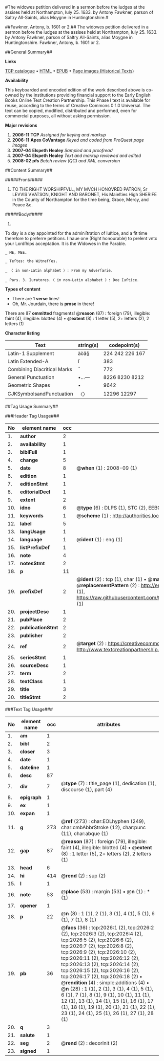 #The widowes petition delivered in a sermon before the iudges at the assises held at Northampton, Iuly 25. 1633. by Antony Fawkner, parson of Saltry All-Saints, alias Moygne in Huntingtonshire.#

##Fawkner, Antony, b. 1601 or 2.##
The widowes petition delivered in a sermon before the iudges at the assises held at Northampton, Iuly 25. 1633. by Antony Fawkner, parson of Saltry All-Saints, alias Moygne in Huntingtonshire.
Fawkner, Antony, b. 1601 or 2.

##General Summary##

**Links**

[TCP catalogue](http://www.ota.ox.ac.uk/tcp/)  • 
[HTML](http://tei.it.ox.ac.uk/tcp/Texts-HTML/free/A00/A00586.html)  • 
[EPUB](http://tei.it.ox.ac.uk/tcp/Texts-EPUB/free/A00/A00586.epub) • 
[Page images (Historical Texts)](https://data.historicaltexts.jisc.ac.uk/view?pubId=eebo-99837688e&pageId=eebo-99837688e-2026-1)

**Availability**

This keyboarded and encoded edition of the
	       work described above is co-owned by the institutions
	       providing financial support to the Early English Books
	       Online Text Creation Partnership. This Phase I text is
	       available for reuse, according to the terms of Creative
	       Commons 0 1.0 Universal. The text can be copied,
	       modified, distributed and performed, even for
	       commercial purposes, all without asking permission.

**Major revisions**

1. __2006-11__ __TCP__ *Assigned for keying and markup*
1. __2006-11__ __Apex CoVantage__ *Keyed and coded from ProQuest page images*
1. __2007-04__ __Elspeth Healey__ *Sampled and proofread*
1. __2007-04__ __Elspeth Healey__ *Text and markup reviewed and edited*
1. __2008-02__ __pfs__ *Batch review (QC) and XML conversion*

##Content Summary##

#####Front#####

1. TO THE RIGHT WORSHIPFVLL, MY MVCH HONOVRED PATRON, Sr LEVVIS VVATSON, KNIGHT AND BARONET, His Maieſties High SHERIFE in the County of Northampton for the time being, Grace, Mercy, and Peace &c.

#####Body#####

1. 
To day is a day appointed for the adminiſtration of Iuſtice, and a fit time therefore to preferre petitions. I haue one (Right honourable) to preſent vnto your Lordſhips acceptation. It is the Widowes in the Parable.

    _ ME, MEE.

    _ Teſtes: the Witneſſes.

    _ 〈 in non-Latin alphabet 〉: From my Adverſarie.

    _ Pars. 3. Iuratores.〈 in non-Latin alphabet 〉: Doe Iuſtice.

**Types of content**

  * There are 1 **verse** lines!
  * Oh, Mr. Jourdain, there is **prose** in there!

There are 87 **ommitted** fragments! 
 @__reason__ (87) : foreign (79), illegible: faint (4), illegible: blotted (4)  •  @__extent__ (8) : 1 letter (5), 2+ letters (2), 2 letters (1)

**Character listing**


|Text|string(s)|codepoint(s)|
|---|---|---|
|Latin-1 Supplement|àòâ§|224 242 226 167|
|Latin Extended-A|ſ|383|
|Combining             Diacritical Marks|̄|772|
|General Punctuation|•…—|8226 8230 8212|
|Geometric Shapes|▪|9642|
|CJKSymbolsandPunctuation|〈〉|12296 12297|

##Tag Usage Summary##

###Header Tag Usage###

|No|element name|occ|attributes|
|---|---|---|---|
|1.|__author__|2||
|2.|__availability__|1||
|3.|__biblFull__|1||
|4.|__change__|5||
|5.|__date__|8| @__when__ (1) : 2008-09 (1)|
|6.|__edition__|1||
|7.|__editionStmt__|1||
|8.|__editorialDecl__|1||
|9.|__extent__|2||
|10.|__idno__|6| @__type__ (6) : DLPS (1), STC (2), EEBO-CITATION (1), PROQUEST (1), VID (1)|
|11.|__keywords__|1| @__scheme__ (1) : http://authorities.loc.gov/ (1)|
|12.|__label__|5||
|13.|__langUsage__|1||
|14.|__language__|1| @__ident__ (1) : eng (1)|
|15.|__listPrefixDef__|1||
|16.|__note__|4||
|17.|__notesStmt__|2||
|18.|__p__|11||
|19.|__prefixDef__|2| @__ident__ (2) : tcp (1), char (1)  •  @__matchPattern__ (2) : ([0-9\-]+):([0-9IVX]+) (1), (.+) (1)  •  @__replacementPattern__ (2) : http://eebo.chadwyck.com/downloadtiff?vid=$1&page=$2 (1), https://raw.githubusercontent.com/textcreationpartnership/Texts/master/tcpchars.xml#$1 (1)|
|20.|__projectDesc__|1||
|21.|__pubPlace__|2||
|22.|__publicationStmt__|2||
|23.|__publisher__|2||
|24.|__ref__|2| @__target__ (2) : https://creativecommons.org/publicdomain/zero/1.0/ (1), http://www.textcreationpartnership.org/docs/. (1)|
|25.|__seriesStmt__|1||
|26.|__sourceDesc__|1||
|27.|__term__|2||
|28.|__textClass__|1||
|29.|__title__|3||
|30.|__titleStmt__|2||


###Text Tag Usage###

|No|element name|occ|attributes|
|---|---|---|---|
|1.|__am__|1||
|2.|__bibl__|2||
|3.|__closer__|3||
|4.|__date__|1||
|5.|__dateline__|1||
|6.|__desc__|87||
|7.|__div__|7| @__type__ (7) : title_page (1), dedication (1), discourse (1), part (4)|
|8.|__epigraph__|1||
|9.|__ex__|1||
|10.|__expan__|1||
|11.|__g__|273| @__ref__ (273) : char:EOLhyphen (249), char:cmbAbbrStroke (12), char:punc (11), char:abque (1)|
|12.|__gap__|87| @__reason__ (87) : foreign (79), illegible: faint (4), illegible: blotted (4)  •  @__extent__ (8) : 1 letter (5), 2+ letters (2), 2 letters (1)|
|13.|__head__|6||
|14.|__hi__|414| @__rend__ (2) : sup (2)|
|15.|__l__|1||
|16.|__note__|53| @__place__ (53) : margin (53)  •  @__n__ (1) : * (1)|
|17.|__opener__|1||
|18.|__p__|22| @__n__ (8) : 1 (1), 2 (1), 3 (1), 4 (1), 5 (1), 6 (1), 7 (1), 8 (1)|
|19.|__pb__|36| @__facs__ (36) : tcp:2026:1 (2), tcp:2026:2 (2), tcp:2026:3 (2), tcp:2026:4 (2), tcp:2026:5 (2), tcp:2026:6 (2), tcp:2026:7 (2), tcp:2026:8 (2), tcp:2026:9 (2), tcp:2026:10 (2), tcp:2026:11 (2), tcp:2026:12 (2), tcp:2026:13 (2), tcp:2026:14 (2), tcp:2026:15 (2), tcp:2026:16 (2), tcp:2026:17 (2), tcp:2026:18 (2)  •  @__rendition__ (4) : simple:additions (4)  •  @__n__ (28) : 1 (1), 2 (1), 3 (1), 4 (1), 5 (1), 6 (1), 7 (1), 8 (1), 9 (1), 10 (1), 11 (1), 12 (1), 13 (1), 14 (1), 15 (1), 16 (1), 17 (1), 18 (1), 19 (1), 20 (1), 21 (1), 22 (1), 23 (1), 24 (1), 25 (1), 26 (1), 27 (1), 28 (1)|
|20.|__q__|3||
|21.|__salute__|1||
|22.|__seg__|2| @__rend__ (2) : decorInit (2)|
|23.|__signed__|1||
